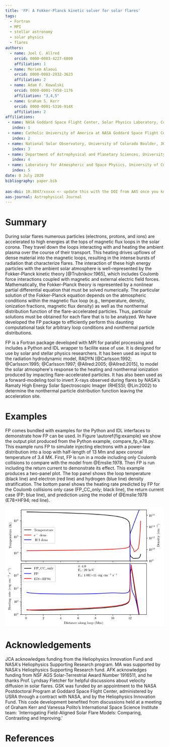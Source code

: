 ```yaml
---
title: 'FP: A Fokker-Planck kinetic solver for solar flares'
tags:
  - Fortran
  - MPI
  - stellar astronomy 
  - solar physics
  - flares
authors:
  - name: Joel C. Allred
    orcid: 0000-0003-4227-6809
    affiliation: 1 
  - name: Meriem Alaoui
    orcid: 0000-0003-2932-3623
    affiliation: 2
  - name: Adam F. Kowalski
    orcid: 0000-0001-7458-1176
    affiliation: "3,4,5"  
  - name: Graham S. Kerr
    orcid: 0000-0001-5316-914X
    affiliation: 2   
affiliations:
 - name: NASA Goddard Space Flight Center, Solar Physics Laboratory, Code 671, Greenbelt, MD 20771, USA
   index: 1
 - name: Catholic University of America at NASA Goddard Space Flight Center, Solar Physics Laboratory, Code 671, Greenbelt, MD 20771, USA
   index: 2
 - name: National Solar Observatory, University of Colorado Boulder, 3665 Discovery Drive, Boulder, CO 80303, USA
   index: 3
 - name: Department of Astrophysical and Planetary Sciences, University of Colorado, Boulder, 2000 Colorado Ave, CO 80305, USA
   index: 4
 - name: Laboratory for Atmospheric and Space Physics, University of Colorado Boulder, 3665 Discovery Drive, Boulder, CO 80303, USA
   index: 5
date: 8 July 2020
bibliography: paper.bib

aas-doi: 10.3847/xxxxx <- update this with the DOI from AAS once you know it.
aas-journal: Astrophysical Journal
---
```



# Summary

During solar flares numerous particles (electrons, protons, and ions) are accelerated to high energies at the tops of magnetic flux loops in the solar corona. They travel down the loops interacting with and heating the ambient plasma over the course of their transport. This heating drives upflows of dense material into the magnetic loops, resulting in the intense bursts of radiation that characterize flares. The interaction of these high energy particles with the ambient solar atmosphere is well-represented by the Fokker-Planck kinetic theory [@Trubnikov:1965], which includes Coulomb force interactions coupled with magnetic and external electric field forces. Mathematically, the Fokker-Planck theory is represented by a nonlinear partial differential equation that must be solved numerically. The particular solution of the Fokker-Planck equation depends on the atmospheric conditions within the magnetic flux loop (e.g., temperature, density, ionization fractions, magnetic flux density) as well as the nonthermal distribution function of the flare-accelerated particles. Thus, particular solutions must be obtained for each flare that is to be analyzed. We have developed the FP package to efficiently perform this daunting computational task for arbitrary loop conditions and nonthermal particle distributions.

FP is a Fortran package developed with MPI for parallel processing and includes a Python and IDL wrapper to facilite ease of use. It is designed for use by solar and stellar physics researchers. It has been used as input to the radiation hydrodynamic model, RADYN [@Carlsson:1992; @Carlsson:1995; @Carlsson:1997; @Allred:2005; @Allred:2015], to model the solar atmosphere's response to the heating and nonthermal ionization produced by impacting flare-accelerated particles. It has also been used as a forward-modeling tool to invert X-rays observed during flares by NASA's Ramaty High Energy Solar Spectroscopic Imager (RHESSI; @Lin:2002) to determine the nonthermal particle distribution function leaving the acceleration site.  

# Examples

FP comes bundled with examples for the Python and IDL interfaces to demonstrate how FP can be used. In Figure \autoref{fig:example} we show the output plot produced from the Python example, compare\_fp\_e78.py. This example runs FP to simulate injecting electrons with a power-law distribution into a loop with half-length of 13 Mm and apex coronal temperature of 3.4 MK. First, FP is run in a mode including only Coulomb collisions to compare with the model from @Emslie:1978. Then FP is run including the return current to demonstrate its effect. This example produces a two-panel plot. The top panel shows the loop temperature (black line) and electron (red line) and hydrogen (blue line) density stratification. The bottom panel shows the heating rate predicted by FP for the Coulomb collisions only case (FP\_CC\_only; black line), the return current case (FP; blue line), and prediction using the model of @Emslie:1978 (E78+HF94; red line). 

![Plot resulting from the example "compare\_fp\_e78". \label{fig:example}](compare_fp_e78.png)

# Acknowledgements
JCA acknowledges funding from the Heliophysics Innovation Fund and NASA's Heliophysics Supporting Research program. MA was supported by NASA's Heliophysics Supporting Research fund. AFK acknowledges funding from NSF AGS Solar-Terrestrial Award Number 1916511, and he thanks Prof. Lyndsay Fletcher for helpful discussions about velocity diffusion in solar flares. GSK was funded by an appointment to the NASA Postdoctoral Program at Goddard Space Flight Center, administered by USRA through a contract with NASA, and by the Heliophysics Innovation Fund. This code development benefited from discussions held at a meeting of Graham Kerr and Vanessa Polito’s International Space Science Institute team: `Interrogating Field-Aligned Solar Flare Models: Comparing, Contrasting and Improving.’

# References

